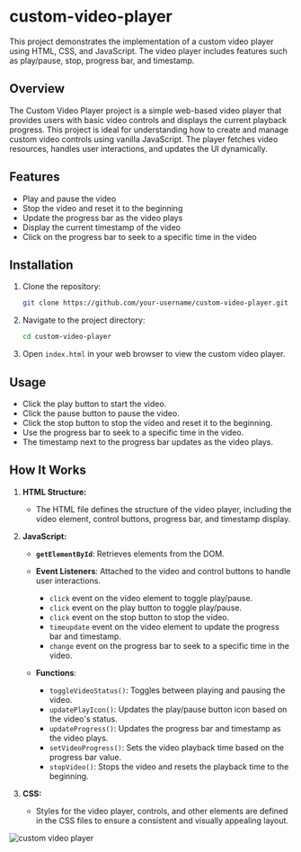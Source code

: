 # custom-video-player
This project demonstrates the implementation of a custom video player using HTML, CSS, and JavaScript. The video player includes features such as play/pause, stop, progress bar, and timestamp.

## Overview

The Custom Video Player project is a simple web-based video player that provides users with basic video controls and displays the current playback progress. This project is ideal for understanding how to create and manage custom video controls using vanilla JavaScript. The player fetches video resources, handles user interactions, and updates the UI dynamically.

## Features

- Play and pause the video
- Stop the video and reset it to the beginning
- Update the progress bar as the video plays
- Display the current timestamp of the video
- Click on the progress bar to seek to a specific time in the video

## Installation

1. Clone the repository:
    ```sh
    git clone https://github.com/your-username/custom-video-player.git
    ```

2. Navigate to the project directory:
    ```sh
    cd custom-video-player
    ```

3. Open `index.html` in your web browser to view the custom video player.

## Usage

- Click the play button to start the video.
- Click the pause button to pause the video.
- Click the stop button to stop the video and reset it to the beginning.
- Use the progress bar to seek to a specific time in the video.
- The timestamp next to the progress bar updates as the video plays.

## How It Works

1. **HTML Structure:**
   - The HTML file defines the structure of the video player, including the video element, control buttons, progress bar, and timestamp display.

2. **JavaScript:**
   - **`getElementById`**: Retrieves elements from the DOM.
   - **Event Listeners**: Attached to the video and control buttons to handle user interactions.
     - `click` event on the video element to toggle play/pause.
     - `click` event on the play button to toggle play/pause.
     - `click` event on the stop button to stop the video.
     - `timeupdate` event on the video element to update the progress bar and timestamp.
     - `change` event on the progress bar to seek to a specific time in the video.

   - **Functions**:
     - `toggleVideoStatus()`: Toggles between playing and pausing the video.
     - `updatePlayIcon()`: Updates the play/pause button icon based on the video's status.
     - `updateProgress()`: Updates the progress bar and timestamp as the video plays.
     - `setVideoProgress()`: Sets the video playback time based on the progress bar value.
     - `stopVideo()`: Stops the video and resets the playback time to the beginning.

3. **CSS:**
   - Styles for the video player, controls, and other elements are defined in the CSS files to ensure a consistent and visually appealing layout.

![custom video player](https://github.com/user-attachments/assets/067dbfe2-3add-4b74-bd41-402757333ea1)


